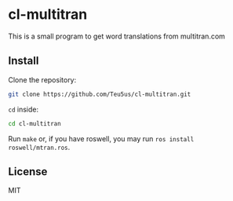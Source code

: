 # cl-multitran

This is a small program to get word translations from multitran.com

## Install

Clone the repository:

```sh
git clone https://github.com/Teu5us/cl-multitran.git
```

`cd` inside:

```sh
cd cl-multitran
```

Run `make` or, if you have roswell, you may run `ros install roswell/mtran.ros`.

## License

MIT

